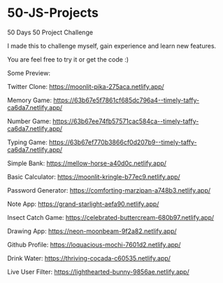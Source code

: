 # 50-JS-Projects

50 Days 50 Project Challenge

I made this to challenge myself, gain experience and learn new features.

You are feel free to try it or get the code :)

Some Preview: 

Twitter Clone: https://moonlit-pika-275aca.netlify.app/

Memory Game: https://63b67e5f7861cf685dc796a4--timely-taffy-ca6da7.netlify.app/

Number Game: https://63b67ee74fb57571cac584ca--timely-taffy-ca6da7.netlify.app/

Typing Game: https://63b67ef770b3866cf0d207b9--timely-taffy-ca6da7.netlify.app/

Simple Bank: https://mellow-horse-a40d0c.netlify.app/

Basic Calculator: https://moonlit-kringle-b77ec9.netlify.app/

Password Generator: https://comforting-marzipan-a748b3.netlify.app/

Note App: https://grand-starlight-aefa90.netlify.app/

Insect Catch Game: https://celebrated-buttercream-680b97.netlify.app/

Drawing App: https://neon-moonbeam-9f2a82.netlify.app/

Github Profile: https://loquacious-mochi-7601d2.netlify.app/

Drink Water: https://thriving-cocada-c60535.netlify.app/

Live User Filter: https://lighthearted-bunny-9856ae.netlify.app/


